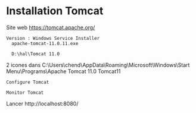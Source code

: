 # Installation Tomcat

  Site web
    https://tomcat.apache.org/
  
    Version : Windows Service Installer
      apache-tomcat-11.0.11.exe
  
      D:\hal\Tomcat 11.0

  2 icones dans
    C:\Users\chend\AppData\Roaming\Microsoft\Windows\Start Menu\Programs\Apache Tomcat 11.0 Tomcat11


    Configure Tomcat

    Monitor Tomcat

  Lancer
    http://localhost:8080/